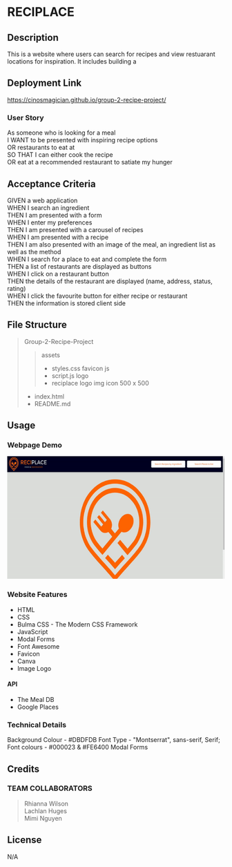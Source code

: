 # RECIPLACE

## Description

This is a website where users can search for recipes and view restuarant locations for inspiration. It includes building a

## Deployment Link

https://cinosmagician.github.io/group-2-recipe-project/

### User Story

As someone who is looking for a meal  
I WANT to be presented with inspiring recipe options  
OR restaurants to eat at  
SO THAT I can either cook the recipe  
OR eat at a recommended restaurant to satiate my hunger

## Acceptance Criteria

GIVEN a web application  
WHEN I search an ingredient  
THEN I am presented with a form  
WHEN I enter my preferences  
THEN I am presented with a carousel of recipes  
WHEN I am presented with a recipe  
THEN I am also presented with an image of the meal, an ingredient list as well as the method  
WHEN I search for a place to eat and complete the form  
THEN a list of restaurants are displayed as buttons  
WHEN I click on a restaurant button  
THEN the details of the restaurant are displayed (name, address, status, rating)  
WHEN I click the favourite button for either recipe or restaurant  
THEN the information is stored client side

## File Structure

> Group-2-Recipe-Project
>
> > assets
> >
> > - styles.css
> >   favicon
> >   js
> > - script.js
> >   logo
> > - reciplace logo img icon 500 x 500
>
> - index.html
> - README.md

## Usage

### Webpage Demo

<img src="assets/images/reciplace.gif">

### Website Features

- HTML
- CSS
- Bulma CSS - The Modern CSS Framework
- JavaScript
- Modal Forms
- Font Awesome
- Favicon
- Canva
- Image Logo

#### API

- The Meal DB
- Google Places

### Technical Details

Background Colour - #DBDFDB
Font Type - "Montserrat", sans-serif, Serif;
Font colours - #000023 & #FE6400
Modal Forms

## Credits

### TEAM COLLABORATORS

> Rhianna Wilson  
> Lachlan Huges  
> Mimi Nguyen

## License

N/A
